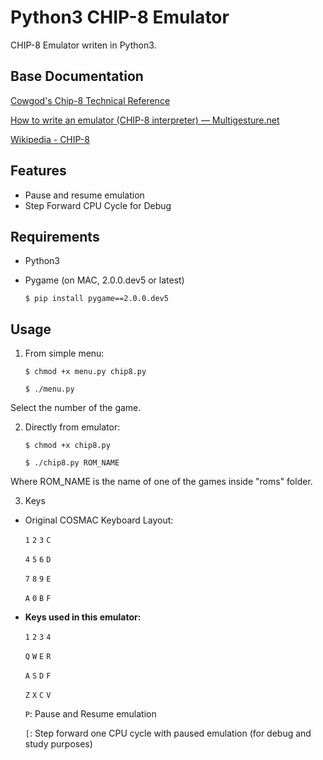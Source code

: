 # Python3 CHIP-8 Emulator

CHIP-8 Emulator writen in Python3.

## Base Documentation
[Cowgod's Chip-8 Technical Reference](http://devernay.free.fr/hacks/chip8/C8TECH10.HTM#0.0)

[How to write an emulator (CHIP-8 interpreter) — Multigesture.net](http://www.multigesture.net/articles/how-to-write-an-emulator-chip-8-interpreter/)

[Wikipedia - CHIP-8](https://en.wikipedia.org/wiki/CHIP-8)

## Features
* Pause and resume emulation
* Step Forward CPU Cycle for Debug



## Requirements
- Python3
- Pygame (on MAC, 2.0.0.dev5 or latest)

	`$ pip install pygame==2.0.0.dev5`


## Usage

1. From simple menu:

	`$ chmod +x menu.py chip8.py`

	`$ ./menu.py`



Select the number of the game.


2. Directly from emulator:

	`$ chmod +x chip8.py`

	`$ ./chip8.py ROM_NAME`


Where ROM_NAME is the name of one of the games inside "roms" folder.

3. Keys
- Original COSMAC Keyboard Layout:

	`1` `2` `3` `C`

	`4` `5` `6` `D`

	`7` `8` `9` `E`

	`A` `0` `B` `F`

- **Keys used in this emulator:**

	`1` `2` `3` `4`

	`Q` `W` `E` `R`

	`A` `S` `D` `F`

	`Z` `X` `C` `V`

	`P`: Pause and Resume emulation
	
	`[`: Step forward one CPU cycle with paused emulation (for debug and study purposes)
